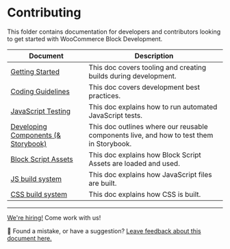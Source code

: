 # Contributing

This folder contains documentation for developers and contributors looking to get started with WooCommerce Block Development.

| Document                                                         | Description                                                                         |
| ---------------------------------------------------------------- | ----------------------------------------------------------------------------------- |
| [Getting Started](getting-started.md)                            | This doc covers tooling and creating builds during development.                     |
| [Coding Guidelines](coding-guidelines.md)                        | This doc covers development best practices.                                         |
| [JavaScript Testing](javascript-testing.md)                      | This doc explains how to run automated JavaScript tests.                            |
| [Developing Components (& Storybook)](components.md)             | This doc outlines where our reusable components live, and how to test them in Storybook. |
| [Block Script Assets](block-assets.md)                           | This doc explains how Block Script Assets are loaded and used.                      |
| [JS build system](js-build-system.md)                            | This doc explains how JavaScript files are built.                                   |
| [CSS build system](css-build-system.md)                          | This doc explains how CSS is built.                                                 |

<!-- FEEDBACK -->
---

[We're hiring!](https://woocommerce.com/careers/) Come work with us!

🐞 Found a mistake, or have a suggestion? [Leave feedback about this document here.](https://github.com/woocommerce/woocommerce-gutenberg-products-block/issues/new?assignees=&labels=type%3A+documentation&template=--doc-feedback.md&title=Feedback%20on%20./docs/contributors/README.md)
<!-- /FEEDBACK -->

